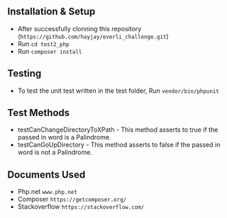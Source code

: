 ## Installation & Setup

- After successfully clonning this repository (`https://github.com/hayjay/everli_challenge.git`)
- Run `cd test2_php`
- Run `composer install`

## Testing 
- To test the unit test written in the test folder, Run `vendor/bin/phpunit`

## Test Methods
- testCanChangeDirectoryToXPath - This method asserts to true if the passed in word is a Palindrome.
- testCanGoUpDirectory - This method asserts to false if the passed in word is not a Palindrome.

## Documents Used
- Php.net `www.php.net`
- Composer `https://getcomposer.org/`
- Stackoverflow `https://stackoverflow.com/`